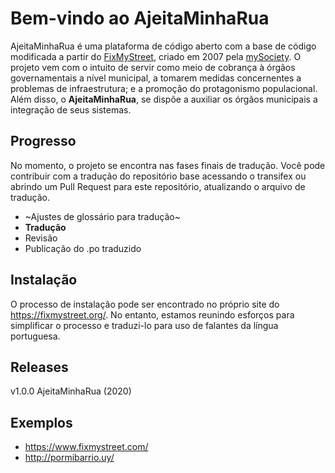 # Bem-vindo ao AjeitaMinhaRua

AjeitaMinhaRua é uma plataforma de código aberto com a base de código modificada a partir do [FixMyStreet](https://fixmystreet.com/), criado em 2007 pela [mySociety](https://www.mysociety.org/). O projeto vem com o intuito de servir como meio de cobrança à órgãos governamentais a nível municipal, a tomarem medidas concernentes a problemas de infraestrutura; e a promoção do protagonismo populacional. Além disso, o **AjeitaMinhaRua**, se dispõe a auxiliar os órgãos municipais a integração de seus sistemas.

## Progresso
No momento, o projeto se encontra nas fases finais de tradução. Você pode contribuir com a tradução do repositório base acessando o transifex ou abrindo um Pull Request para este repositório, atualizando o arquivo de tradução.
* ~Ajustes de glossário para tradução~
* **Tradução**
* Revisão
* Publicação do .po traduzido

## Instalação
O processo de instalação pode ser encontrado no próprio site do <https://fixmystreet.org/>. No entanto, estamos reunindo esforços para simplificar o processo e traduzi-lo para uso de falantes da língua portuguesa.

## Releases
v1.0.0 AjeitaMinhaRua (2020)

## Exemplos
* https://www.fixmystreet.com/
* http://pormibarrio.uy/

